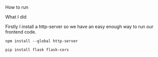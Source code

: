
How to run

What I did

Firstly I install a http-server so we have an easy enough way to run our frontend code.

`npm install --global http-server`

`pip install flask flask-cors`


